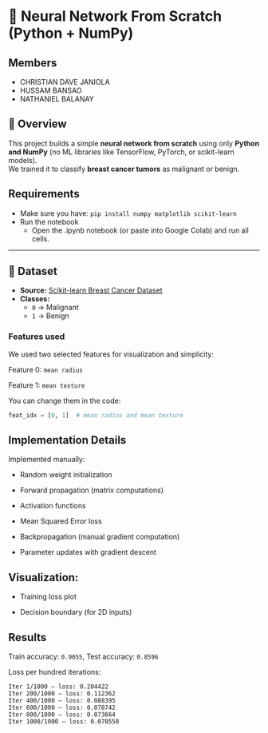 # 🧠 Neural Network From Scratch (Python + NumPy)

## Members
- CHRISTIAN DAVE JANIOLA
- HUSSAM BANSAO
- NATHANIEL BALANAY

## 📘 Overview
This project builds a simple **neural network from scratch** using only **Python and NumPy** (no ML libraries like TensorFlow, PyTorch, or scikit-learn models).  
We trained it to classify **breast cancer tumors** as malignant or benign.

## Requirements
- Make sure you have: `pip install numpy matplotlib scikit-learn
`
- Run the notebook
  - Open the .ipynb notebook (or paste into Google Colab) and run all cells.

---

## 🧩 Dataset
- **Source:** [Scikit-learn Breast Cancer Dataset](https://scikit-learn.org/stable/modules/generated/sklearn.datasets.load_breast_cancer.html)
- **Classes:**  
  - `0` → Malignant  
  - `1` → Benign

### Features used
We used two selected features for visualization and simplicity:

Feature 0: `mean radius`

Feature 1: `mean texture`

You can change them in the code:
```python
feat_idx = [0, 1]  # mean radius and mean texture
```
## Implementation Details
Implemented manually:

- Random weight initialization

- Forward propagation (matrix computations)

- Activation functions

- Mean Squared Error loss

- Backpropagation (manual gradient computation)

- Parameter updates with gradient descent

## Visualization:

- Training loss plot

- Decision boundary (for 2D inputs)

## Results

Train accuracy: `0.9055`, Test accuracy: `0.8596`

Loss per hundred iterations:
```
Iter 1/1000 — loss: 0.204422
Iter 200/1000 — loss: 0.112362
Iter 400/1000 — loss: 0.088395
Iter 600/1000 — loss: 0.078742
Iter 800/1000 — loss: 0.073664
Iter 1000/1000 — loss: 0.070550
```